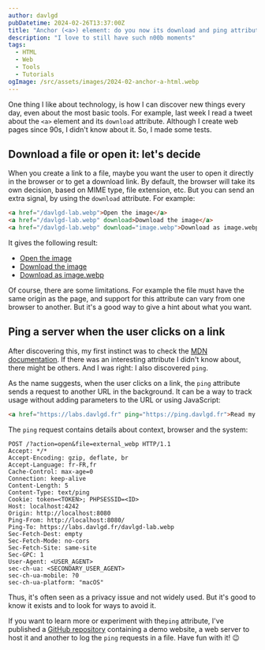 ```yaml
---
author: davlgd
pubDatetime: 2024-02-26T13:37:00Z
title: "Anchor (<a>) element: do you now its download and ping attributes?"
description: "I love to still have such n00b moments"
tags:
  - HTML
  - Web
  - Tools
  - Tutorials
ogImage: /src/assets/images/2024-02-anchor-a-html.webp
---
```


One thing I like about technology, is how I can discover new things every day, even about the most basic tools. For example, last week I read a tweet about the `<a>` element and its `download` attribute. Although I create web pages since 90s, I didn't know about it. So, I made some tests.

## Download a file or open it: let's decide

When you create a link to a file, maybe you want the user to open it directly in the browser or to get a download link. By default, the browser will take its own decision, based on MIME type, file extension, etc. But you can send an extra signal, by using the `download` attribute. For example:

```html
<a href="/davlgd-lab.webp">Open the image</a>
<a href="/davlgd-lab.webp" download>Download the image</a>
<a href="/davlgd-lab.webp" download="image.webp">Download as image.webp</a>
```

It gives the following result:

- <a href="/davlgd-lab.webp">Open the image</a>
- <a href="/davlgd-lab.webp" download>Download the image</a>
- <a href="/davlgd-lab.webp" download="image.webp">Download as image.webp</a>

Of course, there are some limitations. For example the file must have the same origin as the page, and support for this attribute can vary from one browser to another. But it's a good way to give a hint about what you want.

## Ping a server when the user clicks on a link

After discovering this, my first instinct was to check the [MDN documentation](https://developer.mozilla.org/en-US/docs/Web/HTML/Element/a). If there was an interesting attribute I didn't know about, there might be others. And I was right: I also discovered `ping`.

As the name suggests, when the user clicks on a link, the `ping` attribute sends a request to another URL in the background. It can be a way to track usage without adding parameters to the URL or using JavaScript:

```html
<a href="https://labs.davlgd.fr" ping="https://ping.davlgd.fr">Read my blog</a>
```

The `ping` request contains details about context, browser and the system:

```http
POST /?action=open&file=external_webp HTTP/1.1
Accept: */*
Accept-Encoding: gzip, deflate, br
Accept-Language: fr-FR,fr
Cache-Control: max-age=0
Connection: keep-alive
Content-Length: 5
Content-Type: text/ping
Cookie: token=<TOKEN>; PHPSESSID=<ID>
Host: localhost:4242
Origin: http://localhost:8080
Ping-From: http://localhost:8080/
Ping-To: https://labs.davlgd.fr/davlgd-lab.webp
Sec-Fetch-Dest: empty
Sec-Fetch-Mode: no-cors
Sec-Fetch-Site: same-site
Sec-GPC: 1
User-Agent: <USER_AGENT>
sec-ch-ua: <SECONDARY_USER_AGENT>
sec-ch-ua-mobile: ?0
sec-ch-ua-platform: "macOS"
```

Thus, it's often seen as a privacy issue and not widely used. But it's good to know it exists and to look for ways to avoid it.

If you want to learn more or experiment with the`ping` attribute, I've published a [GitHub repository](https://github.com/davlgd/anchor-download-ping-demo) containing a demo website, a web server to host it and another to log the `ping` requests in a file. Have fun with it! 😉
